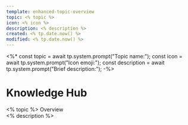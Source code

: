 ```yaml
---
template: enhanced-topic-overview
topic: <% topic %>
icon: <% icon %>
description: <% description %>
created: <% tp.date.now() %>
modified: <% tp.date.now() %>
---
```

<%*
const topic = await tp.system.prompt("Topic name:");
const icon = await tp.system.prompt("Icon emoji:");
const description = await tp.system.prompt("Brief description:");
-%>

# Knowledge Hub
<div class="note-summary-card">
<div class="note-title"><% topic %> Overview</div>
<div class="note-summary"><% description %></div>
</div>
